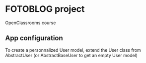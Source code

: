 # FOTOBLOG project

OpenClassrooms course

## App configuration

To create a personnalized User model, extend the User class from AbstractUser (or AbstractBaseUser to get an empty User model)